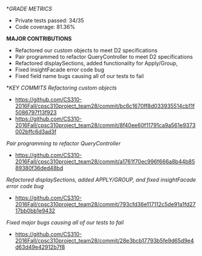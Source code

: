 **GRADE METRICS*
- Private tests passed: 34/35
- Code coverage: 81.36%

**MAJOR CONTRIBUTIONS**
- Refactored our custom objects to meet D2 specifications
- Pair programmed to refactor QueryController to meet D2 specifications
- Refactored displaySections, added functionality for Apply/Group, 
- Fixed insightFacade error code bug
- Fixed field name bugs causing all of our tests to fail

**KEY COMMITS*
*Refactoring custom objects*
- https://github.com/CS310-2016Fall/cpsc310project_team28/commit/bc6c1670ff8d033935514cb11f5086797f13f923
- https://github.com/CS310-2016Fall/cpsc310project_team28/commit/8f40ee60f11791ca9a561e9373002bffc6d3ad3f

*Pair programming to refactor QueryController*
- https://github.com/CS310-2016Fall/cpsc310project_team28/commit/a1761f70ec996f666a8b44b8589380f36ded48bd

*Refactored displaySections, added APPLY/GROUP, and fixed insightFacade error code bug*
- https://github.com/CS310-2016Fall/cpsc310project_team28/commit/793cfd36e117112c5de91a1fd2717bb0bb1e9432

*Fixed major bugs causing all of our tests to fail*
- https://github.com/CS310-2016Fall/cpsc310project_team28/commit/28e3bcb17793b5fe9d65d9e4d63d49e42912b7f8
